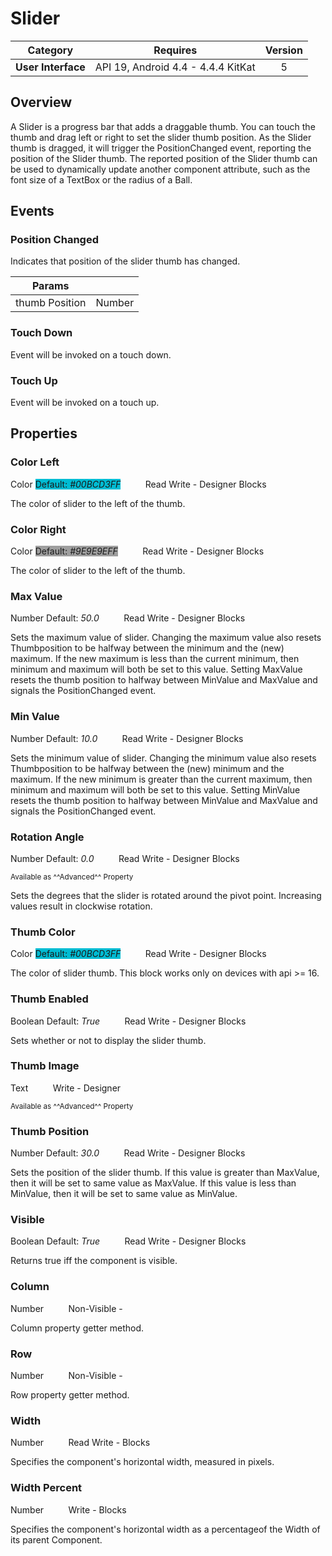 # Slider

| Category | Requires | Version |
|:--------:|:-------:|:--------:|
|**User Interface**|<span class="chip chip-any">API 19, Android 4.4 - 4.4.4 KitKat</span>|<span class="chip chip-number">5</span>|

## Overview

A Slider is a progress bar that adds a draggable thumb. You can touch the thumb and drag left or right to set the slider thumb position. As the Slider thumb is dragged, it will trigger the PositionChanged event, reporting the position of the Slider thumb. The reported position of the Slider thumb can be used to dynamically update another component attribute, such as the font size of a TextBox or the radius of a Ball.

## Events

### Position Changed

Indicates that position of the slider thumb has changed.

<div class="block" ai2-block="event" not-rendered="true" value="%7B%22componentName%22:%20%22Slider%22,%20%22name%22:%20%22Position%20Changed%22,%20%22params%22:%20%5B%22thumb%20Position%22%5D%7D"></div>


| Params | []() |
|--------|------|
|thumb Position|<span class="chip chip-number">Number</span>|


### Touch Down

Event will be invoked on a touch down.

<div class="block" ai2-block="event" not-rendered="true" value="%7B%22componentName%22:%20%22Slider%22,%20%22name%22:%20%22Touch%20Down%22,%20%22params%22:%20%5B%5D%7D"></div>


### Touch Up

Event will be invoked on a touch up.

<div class="block" ai2-block="event" not-rendered="true" value="%7B%22componentName%22:%20%22Slider%22,%20%22name%22:%20%22Touch%20Up%22,%20%22params%22:%20%5B%5D%7D"></div>


## Properties

### Color Left

<span class="chip chip-color">Color</span> <span class="chip chip-color" style="background-color: #00BCD3;">Default: <i>#00BCD3FF</i></span>&nbsp;&nbsp;&nbsp;&nbsp;&nbsp;&nbsp;&nbsp;&nbsp;&nbsp;&nbsp;<span class="chip chip-rw">Read</span> <span class="chip chip-rw">Write</span> - <span class="chip chip-bd">Designer</span> <span class="chip chip-bd">Blocks</span> 

The color of slider to the left of the thumb.

<div class="block" ai2-block="property" not-rendered="true" value="%7B%22componentName%22:%20%22Slider%22,%20%22name%22:%20%22Color%20Left%22,%20%22getter%22:%20true%7D"></div>
<div class="block" ai2-block="property" not-rendered="true" value="%7B%22componentName%22:%20%22Slider%22,%20%22name%22:%20%22Color%20Left%22,%20%22getter%22:%20false%7D"></div>


### Color Right

<span class="chip chip-color">Color</span> <span class="chip chip-color" style="background-color: #9E9E9E;">Default: <i>#9E9E9EFF</i></span>&nbsp;&nbsp;&nbsp;&nbsp;&nbsp;&nbsp;&nbsp;&nbsp;&nbsp;&nbsp;<span class="chip chip-rw">Read</span> <span class="chip chip-rw">Write</span> - <span class="chip chip-bd">Designer</span> <span class="chip chip-bd">Blocks</span> 

The color of slider to the left of the thumb.

<div class="block" ai2-block="property" not-rendered="true" value="%7B%22componentName%22:%20%22Slider%22,%20%22name%22:%20%22Color%20Right%22,%20%22getter%22:%20true%7D"></div>
<div class="block" ai2-block="property" not-rendered="true" value="%7B%22componentName%22:%20%22Slider%22,%20%22name%22:%20%22Color%20Right%22,%20%22getter%22:%20false%7D"></div>


### Max Value

<span class="chip chip-number">Number</span> <span class="chip chip-number">Default: <i>50.0</i></span>&nbsp;&nbsp;&nbsp;&nbsp;&nbsp;&nbsp;&nbsp;&nbsp;&nbsp;&nbsp;<span class="chip chip-rw">Read</span> <span class="chip chip-rw">Write</span> - <span class="chip chip-bd">Designer</span> <span class="chip chip-bd">Blocks</span> 

Sets the maximum value of slider. Changing the maximum value also resets Thumbposition to be halfway between the minimum and the (new) maximum. If the new maximum is less than the current minimum, then minimum and maximum will both be set to this value. Setting MaxValue resets the thumb position to halfway between MinValue and MaxValue and signals the PositionChanged event.

<div class="block" ai2-block="property" not-rendered="true" value="%7B%22componentName%22:%20%22Slider%22,%20%22name%22:%20%22Max%20Value%22,%20%22getter%22:%20true%7D"></div>
<div class="block" ai2-block="property" not-rendered="true" value="%7B%22componentName%22:%20%22Slider%22,%20%22name%22:%20%22Max%20Value%22,%20%22getter%22:%20false%7D"></div>


### Min Value

<span class="chip chip-number">Number</span> <span class="chip chip-number">Default: <i>10.0</i></span>&nbsp;&nbsp;&nbsp;&nbsp;&nbsp;&nbsp;&nbsp;&nbsp;&nbsp;&nbsp;<span class="chip chip-rw">Read</span> <span class="chip chip-rw">Write</span> - <span class="chip chip-bd">Designer</span> <span class="chip chip-bd">Blocks</span> 

Sets the minimum value of slider. Changing the minimum value also resets Thumbposition to be halfway between the (new) minimum and the maximum. If the new minimum is greater than the current maximum, then minimum and maximum will both be set to this value. Setting MinValue resets the thumb position to halfway between MinValue and MaxValue and signals the PositionChanged event.

<div class="block" ai2-block="property" not-rendered="true" value="%7B%22componentName%22:%20%22Slider%22,%20%22name%22:%20%22Min%20Value%22,%20%22getter%22:%20true%7D"></div>
<div class="block" ai2-block="property" not-rendered="true" value="%7B%22componentName%22:%20%22Slider%22,%20%22name%22:%20%22Min%20Value%22,%20%22getter%22:%20false%7D"></div>


### Rotation Angle

<span class="chip chip-number">Number</span> <span class="chip chip-number">Default: <i>0.0</i></span>&nbsp;&nbsp;&nbsp;&nbsp;&nbsp;&nbsp;&nbsp;&nbsp;&nbsp;&nbsp;<span class="chip chip-rw">Read</span> <span class="chip chip-rw">Write</span> - <span class="chip chip-bd">Designer</span> <span class="chip chip-bd">Blocks</span> 

<small>Available as ^^Advanced^^ Property</small>

Sets the degrees that the slider is rotated around the pivot point. Increasing values result in clockwise rotation.

<div class="block" ai2-block="property" not-rendered="true" value="%7B%22componentName%22:%20%22Slider%22,%20%22name%22:%20%22Rotation%20Angle%22,%20%22getter%22:%20true%7D"></div>
<div class="block" ai2-block="property" not-rendered="true" value="%7B%22componentName%22:%20%22Slider%22,%20%22name%22:%20%22Rotation%20Angle%22,%20%22getter%22:%20false%7D"></div>


### Thumb Color

<span class="chip chip-color">Color</span> <span class="chip chip-color" style="background-color: #00BCD3;">Default: <i>#00BCD3FF</i></span>&nbsp;&nbsp;&nbsp;&nbsp;&nbsp;&nbsp;&nbsp;&nbsp;&nbsp;&nbsp;<span class="chip chip-rw">Read</span> <span class="chip chip-rw">Write</span> - <span class="chip chip-bd">Designer</span> <span class="chip chip-bd">Blocks</span> 

The color of slider thumb. This block works only on devices with api &gt;= 16.

<div class="block" ai2-block="property" not-rendered="true" value="%7B%22componentName%22:%20%22Slider%22,%20%22name%22:%20%22Thumb%20Color%22,%20%22getter%22:%20true%7D"></div>
<div class="block" ai2-block="property" not-rendered="true" value="%7B%22componentName%22:%20%22Slider%22,%20%22name%22:%20%22Thumb%20Color%22,%20%22getter%22:%20false%7D"></div>


### Thumb Enabled

<span class="chip chip-boolean">Boolean</span> <span class="chip chip-boolean">Default: <i>True</i></span>&nbsp;&nbsp;&nbsp;&nbsp;&nbsp;&nbsp;&nbsp;&nbsp;&nbsp;&nbsp;<span class="chip chip-rw">Read</span> <span class="chip chip-rw">Write</span> - <span class="chip chip-bd">Designer</span> <span class="chip chip-bd">Blocks</span> 

Sets whether or not to display the slider thumb.

<div class="block" ai2-block="property" not-rendered="true" value="%7B%22componentName%22:%20%22Slider%22,%20%22name%22:%20%22Thumb%20Enabled%22,%20%22getter%22:%20true%7D"></div>
<div class="block" ai2-block="property" not-rendered="true" value="%7B%22componentName%22:%20%22Slider%22,%20%22name%22:%20%22Thumb%20Enabled%22,%20%22getter%22:%20false%7D"></div>


### Thumb Image

<span class="chip chip-text">Text</span>&nbsp;&nbsp;&nbsp;&nbsp;&nbsp;&nbsp;&nbsp;&nbsp;&nbsp;&nbsp;<span class="chip chip-rw">Write</span> - <span class="chip chip-bd">Designer</span> 

<small>Available as ^^Advanced^^ Property</small>

### Thumb Position

<span class="chip chip-number">Number</span> <span class="chip chip-number">Default: <i>30.0</i></span>&nbsp;&nbsp;&nbsp;&nbsp;&nbsp;&nbsp;&nbsp;&nbsp;&nbsp;&nbsp;<span class="chip chip-rw">Read</span> <span class="chip chip-rw">Write</span> - <span class="chip chip-bd">Designer</span> <span class="chip chip-bd">Blocks</span> 

Sets the position of the slider thumb. If this value is greater than MaxValue, then it will be set to same value as MaxValue. If this value is less than MinValue, then it will be set to same value as MinValue.

<div class="block" ai2-block="property" not-rendered="true" value="%7B%22componentName%22:%20%22Slider%22,%20%22name%22:%20%22Thumb%20Position%22,%20%22getter%22:%20true%7D"></div>
<div class="block" ai2-block="property" not-rendered="true" value="%7B%22componentName%22:%20%22Slider%22,%20%22name%22:%20%22Thumb%20Position%22,%20%22getter%22:%20false%7D"></div>


### Visible

<span class="chip chip-boolean">Boolean</span> <span class="chip chip-boolean">Default: <i>True</i></span>&nbsp;&nbsp;&nbsp;&nbsp;&nbsp;&nbsp;&nbsp;&nbsp;&nbsp;&nbsp;<span class="chip chip-rw">Read</span> <span class="chip chip-rw">Write</span> - <span class="chip chip-bd">Designer</span> <span class="chip chip-bd">Blocks</span> 

Returns true iff the component is visible.

<div class="block" ai2-block="property" not-rendered="true" value="%7B%22componentName%22:%20%22Slider%22,%20%22name%22:%20%22Visible%22,%20%22getter%22:%20true%7D"></div>
<div class="block" ai2-block="property" not-rendered="true" value="%7B%22componentName%22:%20%22Slider%22,%20%22name%22:%20%22Visible%22,%20%22getter%22:%20false%7D"></div>


### Column

<span class="chip chip-number">Number</span>&nbsp;&nbsp;&nbsp;&nbsp;&nbsp;&nbsp;&nbsp;&nbsp;&nbsp;&nbsp;<span class="chip chip-rw">Non-Visible</span> - 

Column property getter method.

### Row

<span class="chip chip-number">Number</span>&nbsp;&nbsp;&nbsp;&nbsp;&nbsp;&nbsp;&nbsp;&nbsp;&nbsp;&nbsp;<span class="chip chip-rw">Non-Visible</span> - 

Row property getter method.

### Width

<span class="chip chip-number">Number</span>&nbsp;&nbsp;&nbsp;&nbsp;&nbsp;&nbsp;&nbsp;&nbsp;&nbsp;&nbsp;<span class="chip chip-rw">Read</span> <span class="chip chip-rw">Write</span> - <span class="chip chip-bd">Blocks</span> 

Specifies the component's horizontal width, measured in pixels.

<div class="block" ai2-block="property" not-rendered="true" value="%7B%22componentName%22:%20%22Slider%22,%20%22name%22:%20%22Width%22,%20%22getter%22:%20true%7D"></div>
<div class="block" ai2-block="property" not-rendered="true" value="%7B%22componentName%22:%20%22Slider%22,%20%22name%22:%20%22Width%22,%20%22getter%22:%20false%7D"></div>


### Width Percent

<span class="chip chip-number">Number</span>&nbsp;&nbsp;&nbsp;&nbsp;&nbsp;&nbsp;&nbsp;&nbsp;&nbsp;&nbsp;<span class="chip chip-rw">Write</span> - <span class="chip chip-bd">Blocks</span> 

Specifies the component's horizontal width as a percentageof the Width of its parent Component.

<div class="block" ai2-block="property" not-rendered="true" value="%7B%22componentName%22:%20%22Slider%22,%20%22name%22:%20%22Width%20Percent%22,%20%22getter%22:%20false%7D"></div>
